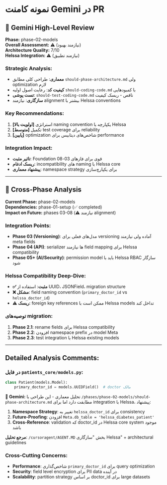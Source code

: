 # نمونه کامنت Gemini در PR

## 🧠 Gemini High-Level Review

**Phase:** phase-02-models  
**Overall Assessment:** ⚠️ (نیازمند بهبود)  
**Architecture Quality:** 7/10  
**Helssa Integration:** ⚠️ (نیازمند تطبیق)  

### Strategic Analysis:
- **معماری**: طراحی کلی مطابق `should-phase-architecture.md` ولی optimization لازم
- **کیفیت کد**: رعایت اصول اولیه `should-coding-code.md` با کمبودهایی  
- **تست پوشی**: `should-test-coding-code.md` ناقص - ریسک کیفیت
- **سازگاری**: نیازمند alignment بیشتر با Helssa conventions

### Key Recommendations:
1. **[اولویت بالا]** استراتژی naming convention یکپارچه با Helssa
2. **[متوسط]** تکمیل test coverage برای reliability  
3. **[پایین]** optimization شاخص‌های دیتابیس برای performance

### Integration Impact:
- **تاثیر مثبت**: Foundation قوی برای فازهای 03-08
- **ریسک ادغام**: incompatibility های naming با Helssa core
- **پیشنهاد معماری**: namespace strategy برای یکپارچ‌سازی

---

## 🔗 Cross-Phase Analysis

**Current Phase:** phase-02-models  
**Dependencies:** phase-01-setup (✅ completed)  
**Impact on Future:** phases 03-08 (⚠️ نیازمند alignment)

### Integration Points:
- **Phase 03 (Versioning)**: مدل‌های فعلی برای versioning آماده ولی نیازمند meta fields
- **Phase 04 (API)**: serializer ها نیازمند field mapping برای Helssa compatibility  
- **Phase 05+ (AI/Security)**: permission model باید با Helssa RBAC سازگار شود

### Helssa Compatibility Deep-Dive:
- **✅ مثبت**: استفاده از UUID، JSONField، migration structure
- **❌ مشکل**: field naming convention (`primary_doctor_id` vs `helssa_doctor_id`)
- **⚠️ ریسک**: foreign key references ممکن است با Helssa models تداخل کند

### توصیه‌های migration:
1. **Phase 2.1**: rename fields برای Helssa compatibility
2. **Phase 2.2**: افزودن namespace prefix در model Meta
3. **Phase 2.3**: test integration با Helssa existing models

---

## Detailed Analysis Comments:

### در فایل `patients_core/models.py`:
```python
class Patient(models.Model):
    primary_doctor_id = models.UUIDField()  # doctor مالک
```

**🧠 Gemini:** تحلیل معماری - این طراحی با `/phases/phase-02-models/should-phase-architecture.md` مطابقت دارد اما برای integration با Helssa، پیشنهاد:

1. **Namespace Strategy**: تغییر به `helssa_doctor_id` برای consistency
2. **Future-Proofing**: افزودن `Meta.db_table = 'helssa_diabetes_patient'`  
3. **Cross-Reference**: validation که doctor_id در Helssa core system موجود باشد

**مرجع تحلیل**: `/cursoragent/AGENT.MD` بخش "سازگاری Helssa" + architectural guidelines

### Cross-Cutting Concerns:
- **Performance**: شاخص‌گذاری `primary_doctor_id` برای query optimization
- **Security**: field level encryption برای PII data در آینده
- **Scalability**: partition strategy بر اساس doctor_id برای large datasets